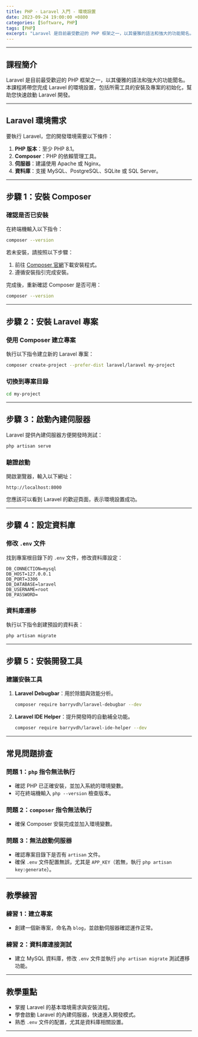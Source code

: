```yaml
---
title: PHP - Laravel 入門 - 環境設置
date: 2023-09-24 19:00:00 +0800
categories: [Software, PHP]
tags: [PHP] 
excerpt: "Laravel 是目前最受歡迎的 PHP 框架之一，以其優雅的語法和強大的功能聞名。本課程將帶您完成 Laravel 的環境設置，包括所需工具的安裝及專案的初始化，幫助您快速啟動 Laravel 開發。"
---
```


---

## 課程簡介  
Laravel 是目前最受歡迎的 PHP 框架之一，以其優雅的語法和強大的功能聞名。本課程將帶您完成 Laravel 的環境設置，包括所需工具的安裝及專案的初始化，幫助您快速啟動 Laravel 開發。

---

## Laravel 環境需求  
要執行 Laravel，您的開發環境需要以下條件：  
1. **PHP 版本**：至少 PHP 8.1。  
2. **Composer**：PHP 的依賴管理工具。  
3. **伺服器**：建議使用 Apache 或 Nginx。  
4. **資料庫**：支援 MySQL、PostgreSQL、SQLite 或 SQL Server。  

---

## 步驟 1：安裝 Composer  

### 確認是否已安裝  
在終端機輸入以下指令：  
```bash
composer --version
```

若未安裝，請按照以下步驟：  
1. 前往 [Composer 官網](https://getcomposer.org/)下載安裝程式。  
2. 遵循安裝指引完成安裝。  

完成後，重新確認 Composer 是否可用：  
```bash
composer --version
```

---

## 步驟 2：安裝 Laravel 專案  

### 使用 Composer 建立專案  
執行以下指令建立新的 Laravel 專案：  
```bash
composer create-project --prefer-dist laravel/laravel my-project
```

### 切換到專案目錄  
```bash
cd my-project
```

---

## 步驟 3：啟動內建伺服器  

Laravel 提供內建伺服器方便開發時測試：  
```bash
php artisan serve
```

### 驗證啟動  
開啟瀏覽器，輸入以下網址：  
```text
http://localhost:8000
```

您應該可以看到 Laravel 的歡迎頁面，表示環境設置成功。

---

## 步驟 4：設定資料庫  

### 修改 `.env` 文件  
找到專案根目錄下的 `.env` 文件，修改資料庫設定：  
```env
DB_CONNECTION=mysql
DB_HOST=127.0.0.1
DB_PORT=3306
DB_DATABASE=laravel
DB_USERNAME=root
DB_PASSWORD=
```

### 資料庫遷移  
執行以下指令創建預設的資料表：  
```bash
php artisan migrate
```

---

## 步驟 5：安裝開發工具  

### 建議安裝工具  
1. **Laravel Debugbar**：用於除錯與效能分析。  
   ```bash
   composer require barryvdh/laravel-debugbar --dev
   ```

2. **Laravel IDE Helper**：提升開發時的自動補全功能。  
   ```bash
   composer require barryvdh/laravel-ide-helper --dev
   ```

---

## 常見問題排查  

### 問題 1：`php` 指令無法執行  
- 確認 PHP 已正確安裝，並加入系統的環境變數。  
- 可在終端機輸入 `php --version` 檢查版本。  

### 問題 2：`composer` 指令無法執行  
- 確保 Composer 安裝完成並加入環境變數。  

### 問題 3：無法啟動伺服器  
- 確認專案目錄下是否有 `artisan` 文件。  
- 確保 `.env` 文件配置無誤，尤其是 `APP_KEY`（若無，執行 `php artisan key:generate`）。  

---

## 教學練習  

### 練習 1：建立專案  
- 創建一個新專案，命名為 `blog`，並啟動伺服器確認運作正常。  

### 練習 2：資料庫連接測試  
- 建立 MySQL 資料庫，修改 `.env` 文件並執行 `php artisan migrate` 測試遷移功能。  

---

## 教學重點  
- 掌握 Laravel 的基本環境需求與安裝流程。  
- 學會啟動 Laravel 的內建伺服器，快速進入開發模式。  
- 熟悉 `.env` 文件的配置，尤其是資料庫相關設置。  

---
